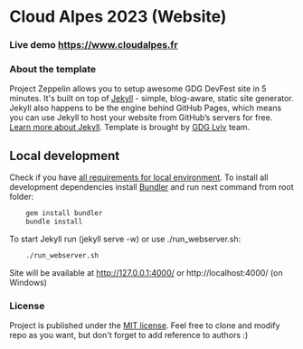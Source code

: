 # Cloud Alpes 2023 (Website)

### Live demo https://www.cloudalpes.fr

### About the template
 
Project Zeppelin allows you to setup awesome GDG DevFest site in 5 minutes. It's built on top of [Jekyll](http://jekyllrb.com/) - simple, blog-aware, static site generator. Jekyll also happens to be the engine behind GitHub Pages, which means you can use Jekyll to host your website from GitHub’s servers for free. [Learn more about Jekyll](http://jekyllrb.com/). Template is brought by [GDG Lviv](http://lviv.gdg.org.ua/) team.

## Local development

Check if you have [all requirements for local environment](http://jekyllrb.com/docs/installation/).
To install all development dependencies install [Bundler](http://bundler.io/) and run next command from root folder:

```bash
    gem install bundler
    bundle install
```

To start Jekyll run (jekyll serve -w) or use ./run_webserver.sh:
```bash
    ./run_webserver.sh
```

Site will be available at http://127.0.0.1:4000/ or http://localhost:4000/ (on Windows)

### License

Project is published under the [MIT license](https://github.com/gdg-x/zeppelin/blob/master/LICENSE.txt). Feel free to clone and modify repo as you want, but don't forget to add reference to authors :)

